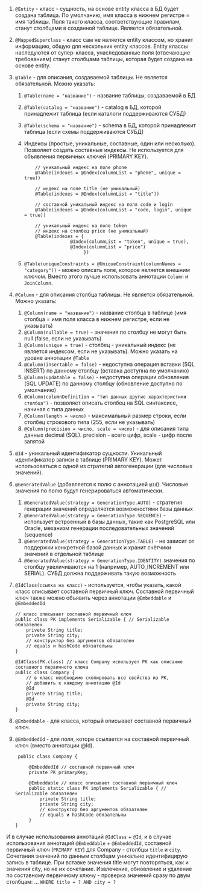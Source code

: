 1. `@Entity` - класс - сущность, на основе entity класса в БД будет создана таблица. По умолчанию, имя класса в нижнем
   регистре = имя таблицы. Поля такого класса, соответствующие правилам, станут столбцами в созданной таблице. Является
   обязательной.

2. `@MappedSuperclass` - класс сам не является entity классом, но хранит информацию, общую для нескольких entity
   классов.
   Entity классы наследуются от супер-класса, унаследованные поля (отвечающие требованиям) станут столбцами таблицы,
   которая будет создана на основе entity.

3. `@Table` - для описания, создаваемой таблицы. Не является обязательной. Можно указать:

    1) `@Table(name = "название")` - название таблицы, создаваемой в БД
    2) `@Table(catalog = "название")` - catalog в БД, которой принадлежит таблица (если каталоги поддерживаются СУБД)
    3) `@Table(schema = "название")` - schema в БД, которой принадлежит таблица (если схемы поддерживаются СУБД)
    4) Индексы (простые, уникальные, составные, один или несколько). Позволяет создать составные индексы. Не
       используется
       для объявления первичных ключей (PRIMARY KEY).

               // уникальный индекс на поле phone
               @Table(indexes = @Index(columnList = "phone", unique = true)) 

               // индекс на поле title (не уникальный) 
               @Table(indexes = @Index(columnList = "title")) 

               // составной уникальный индекс на поля code и login
               @Table(indexes = @Index(columnList = "code, login", unique = true)) 

               // уникальный индекс на поле token
               // индекс на столбец price (не уникальный) 
               @Table(indexes = {
                            @Index(columnList = "token", unique = true),
                            @Index(columnList = "price")
                                 })

    5) `@Table(uniqueConstraints = @UniqueConstraint(columnNames = "category"))` - можно описать поле, которое является
       внешним ключом. Вместо этого лучше использовать аннотации `Column` и `JoinColumn`.

4. `@Column` - для описания столбца таблицы. Не является обязательной. Можно указать:
    1) `@Column(name = "название")` - название столбца в таблице (имя столбца = имя поля класса в нижнем регистре, если
       не указывать)
    2) `@Column(nullable = true)` - значения по столбцу не могут быть null (false, если не указывать)
    3) `@Column(unique = true)` - столбец - уникальный индекс (не является индексом, если не указывать). Можно указать
       на уровне аннотации `@Table`
    4) `@Column(insertable = false)` - недоступна операция вставки (SQL INSERT) по данному столбцу (вставка доступна по
       умолчанию)
    5) `@Column(updatable = false)` - недоступна операции обновления (SQL UPDATE) по данному столбцу (обновление
       доступно по умолчанию)
    6) `@Column(columnDefinition = "тип данных другие характеристики столбца")` - позволяет описать столбец на SQL
       синтаксисе, начиная с типа данных
    7) `@Column(length = число)` - максимальный размер строки, если столбец строкового типа (255, если не указывать)
    8) `@Column(precision = число, scale = число)` - для описания типа данных decimal (SQL). precision - всего цифр,
       scale - цифр после запятой

5. `@Id` - уникальный идентификатор сущности. Уникальный идентификатор записи в таблице (PRIMARY KEY). Может
   использоваться с одной из стратегий автогенерации (для числовых значений).
6. `@GeneratedValue` (добавляется к полю с аннотацией `@Id`). Числовые значения по полю будут генерироваться
   автоматически.
    1) `@GeneratedValue(strategy = GenerationType.AUTO)` - стратегия генерации значений определяется возможностями базы
       данных
    2) `@GeneratedValue(strategy = GenerationType.SEQUENCE)` - использует встроенный в базы данных, такие как PostgreSQL
       или Oracle, механизм генерации последовательных значений (sequence)
    3) `@GeneratedValue(strategy = GenerationType.TABLE)` - не зависит от поддержки конкретной базой данных и хранит
       счётчики значений в отдельной таблице
    4) `@GeneratedValue(strategy = GenerationType.IDENTITY)` значения по столбцу увеличиваются на 1 (например,
       AUTO_INCREMENT или SERIAL). СУБД должна поддерживать такую возможность

7. `@IdClass(ссылка на класс)` - используется, чтобы указать, какой класс описывает составной первичный ключ. Составной
   первичный ключ также можно объявить через аннотации `@Embeddable` и `@EmbeddedId`

       // класс описывает составной первичный ключ
       public class PK implements Serializable { // Serializable обязателен
           privete String title;
           private String city;
           // конструктор без аргументов обязателен
           // equals и hashCode обязательны
       }
    
       @IdClass(PK.class) // класс Company использует PK как описание составного первичного ключа
       public class Company {
           // в класс необходимо скопировать все свойства из PK,
           // добавить к каждому аннотацию @Id
           @Id
           privete String title;
           @Id    
           private String city;
       }

8. `@Embeddable` - для класса, который описывает составной первичный ключ.
9. `@EmbeddedId` - для поля, которе ссылается на составной первичный ключ (вместо аннотации @Id).

        public class Company {
            
            @EmbeddedId // составной первичный ключ
            private PK primaryKey;

            @Embeddable // класс описывает составной первичный ключ
            public static class PK implements Serializable { // Serializable обязателен
                privete String title;
                private String city;
                // конструктор без аргументов обязателен
                // equals и hashCode обязательны
            }
       }

И в случае использования аннотаций `@IdClass` + `@Id`, и в случае использования аннотаций `@Embeddable` + `@EmbeddedId`,
составной первичный ключ (`PRIMARY KEY`) для Company - столбцы `title` и `city`. Сочетания значений по данным столбцам
уникально идентифицирую запись в таблице. При вставке значения title могут повторяться, как и значения city, но не их
сочетание. Извлечение, обновление и удаление по составному первичному ключу - проверка значений сразу по двум
столбцам: ... `WHERE title = ? AND city = ?`

